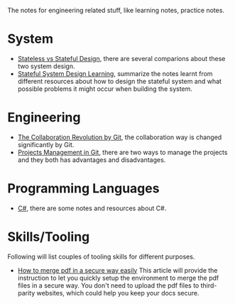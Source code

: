 The notes for engineering related stuff, like learning notes, practice notes.

# System
* [Stateless vs Stateful Design](system/design-stateless-vs-stateful.md), there are several comparions about these two system design.
* [Stateful System Design Learning](system/design-stateful-system.md), summarize the notes learnt from different resources about how to design the stateful system and what possible problems it might occur when building the system.

# Engineering
* [The Collaboration Revolution by Git](engineering/git-collaboration-revolution.md), the collaboration way is changed significantly by Git.
* [Projects Management in Git](engineering/git-forking-vs-multiple-repos.md), there are two ways to manage the projects and they both has advantages and disadvantages.

# Programming Languages
* [C#](programming-languages/csharp/csharp.md), there are some notes and resources about C#.

# Skills/Tooling
Following will list couples of tooling skills for different purposes.

* [How to merge pdf in a secure way easily](skills-tooling/how-to-merge-pdf-easily.md) This article will provide the instruction to let you quickly setup the environment to merge the pdf files in a secure way. You don't need to upload the pdf files to third-parity websites, which could help you keep your docs secure.